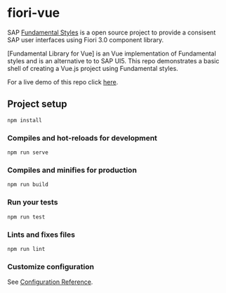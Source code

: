 # fiori-vue
SAP [Fundamental Styles](https://sap.github.io/fundamental-styles/) is a open source project to provide a consisent SAP user interfaces using Fiori 3.0 component library.

[Fundamental Library for Vue] is an Vue implementation of Fundamental styles and is an alternative to to SAP UI5. This repo demonstrates a basic shell of creating a Vue.js project using Fundamental styles.

For a live demo of this repo click [here](https://fiori-vue.azurewebsites.net/).

## Project setup
```
npm install
```

### Compiles and hot-reloads for development
```
npm run serve
```

### Compiles and minifies for production
```
npm run build
```

### Run your tests
```
npm run test
```

### Lints and fixes files
```
npm run lint
```

### Customize configuration
See [Configuration Reference](https://cli.vuejs.org/config/).

